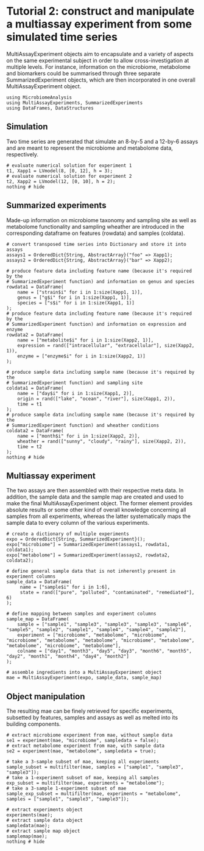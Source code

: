 # Tutorial 2: construct and manipulate a multiassay experiment from some simulated time series

MultiAssayExperiment objects aim to encapsulate and a variety of aspects on the same experimental subject in order to allow cross-investigation at multiple levels. For instance, information on the microbiome, metabolome and biomarkers could be summarised through three separate SummarizedExperiment objects, which are then incorporated in one overall MultiAssayExperiment object.

```@setup mae1
using MicrobiomeAnalysis
using MultiAssayExperiments, SummarizedExperiments
using DataFrames, DataStructures
```

## Simulation

Two time series are generated that simulate an 8-by-5 and a 12-by-6 assays and are meant to represent the microbiome and metabolome data, respectively.

```@example mae1
# evaluate numerical solution for experiment 1
t1, Xapp1 = LVmodel(8, [0, 12], h = 3);
# evaluate numerical solution for experiment 2
t2, Xapp2 = LVmodel(12, [0, 10], h = 2);
nothing # hide
```

## Summarized experiments

Made-up information on microbiome taxonomy and sampling site as well as metabolome functionality and sampling wheather are introduced in the corresponding dataframe on features (rowdata) and samples (coldata).

```@example mae1
# convert transposed time series into Dictionary and store it into assays
assays1 = OrderedDict{String, AbstractArray}("foo" => Xapp1);
assays2 = OrderedDict{String, AbstractArray}("bar" => Xapp2);

# produce feature data including feature name (because it's required by the
# SummarizedExperiment function) and information on genus and species
rowdata1 = DataFrame(
    name = ["strain$i" for i in 1:size(Xapp1, 1)],
    genus = ["g$i" for i in 1:size(Xapp1, 1)],
    species = ["s$i" for i in 1:size(Xapp1, 1)]
);
# produce feature data including feature name (because it's required by the
# SummarizedExperiment function) and information on expression and enzyme
rowdata2 = DataFrame(
    name = ["metabolite$i" for i in 1:size(Xapp2, 1)],
    expression = rand(["intracellular", "extracellular"], size(Xapp2, 1)),
    enzyme = ["enzyme$i" for i in 1:size(Xapp2, 1)]
);

# produce sample data including sample name (because it's required by the
# SummarizedExperiment function) and sampling site
coldata1 = DataFrame(
    name = ["day$i" for i in 1:size(Xapp1, 2)],
    origin = rand(["lake", "ocean", "river"], size(Xapp1, 2)),
    time = t1
);
# produce sample data including sample name (because it's required by the
# SummarizedExperiment function) and wheather conditions
coldata2 = DataFrame(
    name = ["month$i" for i in 1:size(Xapp2, 2)],
    wheather = rand(["sunny", "cloudy", "rainy"], size(Xapp2, 2)),
    time = t2
);
nothing # hide
```

## Multiassay experiment

The two assays are then assembled with their respective meta data. In addition, the sample data and the sample map are created and used to make the final MultiAssayExperiment object. The former element provides absolute results or some other kind of overall knowledge concerning all samples from all experiments, whereas the latter systematically maps the sample data to every column of the various experiments.

```@example mae1
# create a dictionary of multiple experiments
expo = OrderedDict{String, SummarizedExperiment}();
expo["microbiome"] = SummarizedExperiment(assays1, rowdata1, coldata1);
expo["metabolome"] = SummarizedExperiment(assays2, rowdata2, coldata2);

# define general sample data that is not inherently present in experiment columns
sample_data = DataFrame(
     name = ["sample$i" for i in 1:6],
     state = rand(["pure", "polluted", "contaminated", "remediated"], 6)
);

# define mapping between samples and experiment columns
sample_map = DataFrame(
    sample = ["sample1", "sample3", "sample3", "sample3", "sample6", "sample5", "sample2", "sample1", "sample4", "sample4", "sample2"],
    experiment = ["microbiome", "metabolome", "microbiome", "microbiome", "metabolome", "metabolome", "microbiome", "metabolome", "metabolome", "microbiome", "metabolome"],
    colname = ["day1", "month3", "day5", "day3", "month6", "month5", "day2", "month1", "month4", "day4", "month2"]
);

# assemble ingredients into a MultiAssayExperiment object
mae = MultiAssayExperiment(expo, sample_data, sample_map)
```

## Object manipulation

The resulting mae can be finely retrieved for specific experiments, subsetted by features, samples and assays as well as melted into its building components.

```@example mae1
# extract microbiome experiment from mae, without sample data
se1 = experiment(mae, "microbiome", sampledata = false);
# extract metabolome experiment from mae, with sample data
se2 = experiment(mae, "metabolome", sampledata = true);

# take a 3-sample subset of mae, keeping all experiments
sample_subset = multifilter(mae, samples = ["sample1", "sample3", "sample3"]);
# take a 1-experiment subset of mae, keeping all samples
exp_subset = multifilter(mae, experiments = "metabolome");
# take a 3-sample 1-experiment subset of mae
sample_exp_subset = multifilter(mae, experiments = "metabolome", samples = ["sample1", "sample3", "sample3"]);

# extract experiments object
experiments(mae);
# extract sample data object
sampledata(mae);
# extract sample map object
samplemap(mae);
nothing # hide
```

